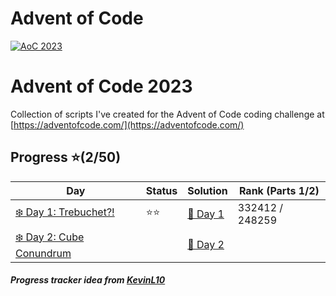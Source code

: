 # Advent of Code
[![AoC 2023](https://img.shields.io/badge/2023-★_2-44cc11)](https://adventofcode.com/2023)

# Advent of Code 2023
Collection of scripts I've created for the Advent of Code coding challenge at
[https://adventofcode.com/](https://adventofcode.com/)

## Progress ⭐(2/50)
| Day                                    | Status   | Solution                           | Rank (Parts 1/2)       |
| -----------                           | ---------| --------                            | ---------   |
| [❄️ Day 1: Trebuchet?!](/2023/Day1)        | ⭐⭐    | [🎯 Day 1](/2023/Day1/1.py)       | 332412 / 248259  |
| [❄️ Day 2: Cube Conundrum](/2023/Day2)        |       | [🎯 Day 2](/2023/Day2/1.py)       |   |

##### Progress tracker idea from [KevinL10](https://github.com/KevinL10/advent-of-code)